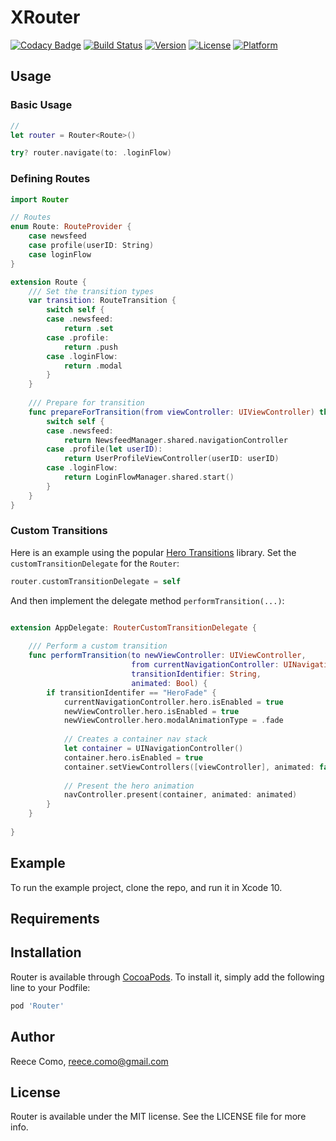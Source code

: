 # XRouter

[![Codacy Badge](https://api.codacy.com/project/badge/Grade/d0ef88b70fc843adb2944ce0d956269d)](https://app.codacy.com/app/reececomo/XRouter?utm_source=github.com&utm_medium=referral&utm_content=reececomo/XRouter&utm_campaign=Badge_Grade_Dashboard)
[![Build Status](https://travis-ci.org/reececomo/XRouter.svg?branch=master)](https://travis-ci.org/reececomo/XRouter)
[![Version](https://img.shields.io/cocoapods/v/XRouter.svg?style=flat)](https://cocoapods.org/pods/XRouter)
[![License](https://img.shields.io/cocoapods/l/XRouter.svg?style=flat)](https://cocoapods.org/pods/XRouter)
[![Platform](https://img.shields.io/cocoapods/p/XRouter.svg?style=flat)](https://cocoapods.org/pods/XRouter)

## Usage
### Basic Usage
```swift
//
let router = Router<Route>()

try? router.navigate(to: .loginFlow)
```

### Defining Routes
```swift
import Router

// Routes
enum Route: RouteProvider {
    case newsfeed
    case profile(userID: String)
    case loginFlow
}

extension Route {
    /// Set the transition types
    var transition: RouteTransition {
        switch self {
        case .newsfeed:
            return .set
        case .profile:
            return .push
        case .loginFlow:
            return .modal
        }
    }
    
    /// Prepare for transition
    func prepareForTransition(from viewController: UIViewController) throws -> UIViewController {
        switch self {
        case .newsfeed:
            return NewsfeedManager.shared.navigationController
        case .profile(let userID):
            return UserProfileViewController(userID: userID)
        case .loginFlow:
            return LoginFlowManager.shared.start()
        }
    }
}
```

### Custom Transitions
Here is an example using the popular [Hero Transitions](https://github.com/HeroTransitions/Hero) library.
Set the `customTransitionDelegate` for the `Router`:
```swift
router.customTransitionDelegate = self
```
And then implement the delegate method `performTransition(...)`:
```swift

extension AppDelegate: RouterCustomTransitionDelegate {
    
    /// Perform a custom transition
    func performTransition(to newViewController: UIViewController,
                           from currentNavigationController: UINavigationController,
                           transitionIdentifier: String,
                           animated: Bool) {
        if transitionIdentifer == "HeroFade" {
            currentNavigationController.hero.isEnabled = true
            newViewController.hero.isEnabled = true
            newViewController.hero.modalAnimationType = .fade
            
            // Creates a container nav stack
            let container = UINavigationController()
            container.hero.isEnabled = true
            container.setViewControllers([viewController], animated: false)
            
            // Present the hero animation
            navController.present(container, animated: animated)
        }
    }
    
}
```

## Example

To run the example project, clone the repo, and run it in Xcode 10.

## Requirements

## Installation

Router is available through [CocoaPods](https://cocoapods.org). To install
it, simply add the following line to your Podfile:

```ruby
pod 'Router'
```

## Author

Reece Como, reece.como@gmail.com

## License

Router is available under the MIT license. See the LICENSE file for more info.
